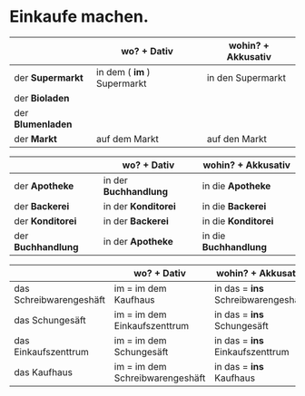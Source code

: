 # Einkaufe machen.


|                         | wo? + **Dativ**                  | wohin? + **Akkusativ**                |
| ----------------------- | -------------------------------- | ------------------------------------- |
| der **Supermarkt**      | in dem ( **im** ) Supermarkt     | in den Supermarkt                     |
| der **Bioladen**        |                                  |                                       |
| der **Blumenladen**     |                                  |                                       |
| der **Markt**           | auf dem Markt                    | auf den Markt                         |

|                         | wo? + **Dativ**                  | wohin? + **Akkusativ**                |
| ----------------------- | -------------------------------- | ------------------------------------- |
| der **Apotheke**        | in der **Buchhandlung**          | in die **Apotheke**                   |
| der **Backerei**        | in der **Konditorei**            | in die **Backerei**                   |
| der **Konditorei**      | in der **Backerei**              | in die **Konditorei**                 |
| der **Buchhandlung**    | in der **Apotheke**              | in die **Buchhandlung**               |

|                         | wo? + **Dativ**                  | wohin? + **Akkusativ**                |
| ----------------------- | -------------------------------- | ------------------------------------- |
| das Schreibwarengeshäft | im = im dem  Kaufhaus            | in das = **ins** Schreibwarengeshäft  |
| das Schungesäft         | im = im dem  Einkaufszenttrum    | in das = **ins** Schungesäft          |
| das Einkaufszenttrum    | im = im dem  Schungesäft         | in das = **ins** Einkaufszenttrum     |
| das Kaufhaus            | im = im dem  Schreibwarengeshäft | in das = **ins** Kaufhaus             |
